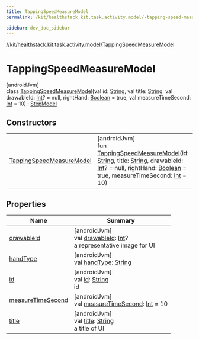 ```yaml
---
title: TappingSpeedMeasureModel
permalink: /kit/healthstack.kit.task.activity.model/-tapping-speed-measure-model/index.html

sidebar: dev_doc_sidebar
---
```

//[kit](../../../index.html)/[healthstack.kit.task.activity.model](../index.html)/[TappingSpeedMeasureModel](index.html)



# TappingSpeedMeasureModel



[androidJvm]\
class [TappingSpeedMeasureModel](index.html)(val id: [String](https://kotlinlang.org/api/latest/jvm/stdlib/kotlin/-string/index.html), val title: [String](https://kotlinlang.org/api/latest/jvm/stdlib/kotlin/-string/index.html), val drawableId: [Int](https://kotlinlang.org/api/latest/jvm/stdlib/kotlin/-int/index.html)? = null, rightHand: [Boolean](https://kotlinlang.org/api/latest/jvm/stdlib/kotlin/-boolean/index.html) = true, val measureTimeSecond: [Int](https://kotlinlang.org/api/latest/jvm/stdlib/kotlin/-int/index.html) = 10) : [StepModel](../../healthstack.kit.task.base/-step-model/index.html)



## Constructors


| | |
|---|---|
| [TappingSpeedMeasureModel](-tapping-speed-measure-model.html) | [androidJvm]<br>fun [TappingSpeedMeasureModel](-tapping-speed-measure-model.html)(id: [String](https://kotlinlang.org/api/latest/jvm/stdlib/kotlin/-string/index.html), title: [String](https://kotlinlang.org/api/latest/jvm/stdlib/kotlin/-string/index.html), drawableId: [Int](https://kotlinlang.org/api/latest/jvm/stdlib/kotlin/-int/index.html)? = null, rightHand: [Boolean](https://kotlinlang.org/api/latest/jvm/stdlib/kotlin/-boolean/index.html) = true, measureTimeSecond: [Int](https://kotlinlang.org/api/latest/jvm/stdlib/kotlin/-int/index.html) = 10) |


## Properties


| Name | Summary |
|---|---|
| [drawableId](../../healthstack.kit.task.base/-step-model/drawable-id.html) | [androidJvm]<br>val [drawableId](../../healthstack.kit.task.base/-step-model/drawable-id.html): [Int](https://kotlinlang.org/api/latest/jvm/stdlib/kotlin/-int/index.html)?<br>a representative image for UI |
| [handType](hand-type.html) | [androidJvm]<br>val [handType](hand-type.html): [String](https://kotlinlang.org/api/latest/jvm/stdlib/kotlin/-string/index.html) |
| [id](../../healthstack.kit.task.base/-step-model/id.html) | [androidJvm]<br>val [id](../../healthstack.kit.task.base/-step-model/id.html): [String](https://kotlinlang.org/api/latest/jvm/stdlib/kotlin/-string/index.html)<br>id |
| [measureTimeSecond](measure-time-second.html) | [androidJvm]<br>val [measureTimeSecond](measure-time-second.html): [Int](https://kotlinlang.org/api/latest/jvm/stdlib/kotlin/-int/index.html) = 10 |
| [title](../../healthstack.kit.task.base/-step-model/title.html) | [androidJvm]<br>val [title](../../healthstack.kit.task.base/-step-model/title.html): [String](https://kotlinlang.org/api/latest/jvm/stdlib/kotlin/-string/index.html)<br>a title of UI |

